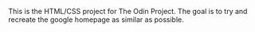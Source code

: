 This is the HTML/CSS project for The Odin Project. The goal is to try and recreate the google homepage as similar as possible.